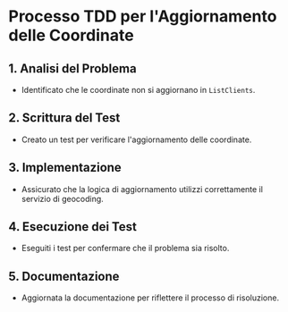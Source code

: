 # Processo TDD per l'Aggiornamento delle Coordinate

## 1. Analisi del Problema
- Identificato che le coordinate non si aggiornano in `ListClients`.

## 2. Scrittura del Test
- Creato un test per verificare l'aggiornamento delle coordinate.

## 3. Implementazione
- Assicurato che la logica di aggiornamento utilizzi correttamente il servizio di geocoding.

## 4. Esecuzione dei Test
- Eseguiti i test per confermare che il problema sia risolto.

## 5. Documentazione
- Aggiornata la documentazione per riflettere il processo di risoluzione. 